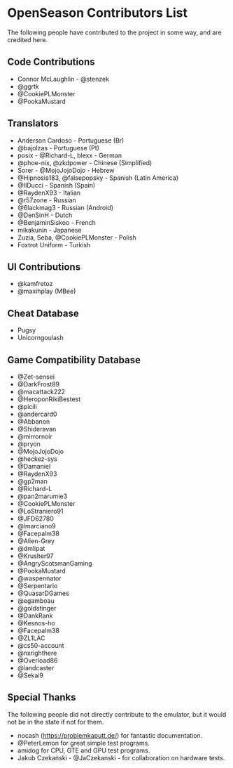 # OpenSeason Contributors List

The following people have contributed to the project in some way, and are credited here.

## Code Contributions

- Connor McLaughlin - @stenzek
- @ggrtk
- @CookiePLMonster
- @PookaMustard

## Translators

- Anderson Cardoso - Portuguese (Br)
- @bajolzas - Portuguese (Pt)
- posix - @Richard-L, blexx - German
- @phoe-nix, @zkdpower - Chinese (Simplified)
- Sorer - @MojoJojoDojo - Hebrew
- @Hipnosis183, @falsepopsky - Spanish (Latin America)
- @IlDucci - Spanish (Spain)
- @RaydenX93 - Italian
- @r57zone - Russian
- @6lackmag3 - Russian (Android)
- @DenSinH - Dutch
- @BenjaminSiskoo - French
- mikakunin - Japanese
- Zuzia, Seba, @CookiePLMonster - Polish
- Foxtrot Uniform - Turkish

## UI Contributions

- @kamfretoz
- @maxihplay (MBee)

## Cheat Database

- Pugsy
- Unicorngoulash

## Game Compatibility Database

- @Zet-sensei
- @DarkFrost89
- @macattack222
- @HeroponRikiBestest
- @picili
- @andercard0
- @Abbanon
- @Shideravan
- @mirrornoir
- @pryon
- @MojoJojoDojo
- @heckez-sys
- @Damaniel
- @RaydenX93
- @gp2man
- @Richard-L
- @pan2marumie3
- @CookiePLMonster
- @LoStraniero91
- @JFD62780
- @lmarciano9
- @Facepalm38
- @Alien-Grey
- @dmlipat
- @Krusher97
- @AngryScotsmanGaming
- @PookaMustard
- @waspennator
- @Serpentario
- @QuasarDGames
- @egamboau
- @goldstinger
- @DankRank
- @Kesnos-ho
- @Facepalm38
- @ZL1LAC
- @cs50-account
- @nxrighthere
- @Overload86
- @landcaster
- @Sekai9

## Special Thanks

The following people did not directly contribute to the emulator, but it would not be in the state if not for them.

- nocash (https://problemkaputt.de/) for fantastic documentation.
- @PeterLemon for great simple test programs.
- amidog for CPU, GTE and GPU test programs.
- Jakub Czekański - @JaCzekanski - for collaboration on hardware tests.
